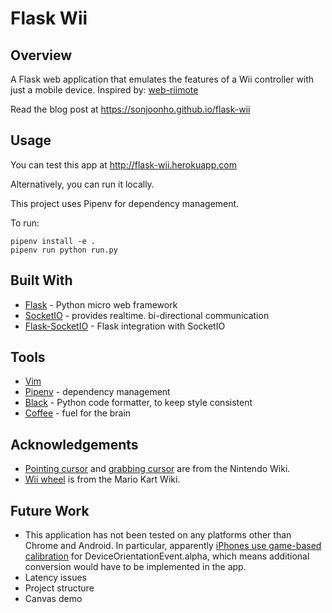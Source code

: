 # Flask Wii

## Overview

A Flask web application that emulates the features of a Wii controller with just a mobile device. Inspired by: [web-riimote](https://github.com/konaraddio/web-riimote)

Read the blog post at <https://sonjoonho.github.io/flask-wii>

## Usage

You can test this app at <http://flask-wii.herokuapp.com>

Alternatively, you can run it locally.

This project uses Pipenv for dependency management.

To run:

```
pipenv install -e .
pipenv run python run.py
```

## Built With

- [Flask](https://github.com/pallets/flask) - Python micro web framework
- [SocketIO](https://socket.io/) - provides realtime. bi-directional communication
- [Flask-SocketIO](https://github.com/miguelgrinberg/Flask-SocketIO) - Flask integration with SocketIO

## Tools
- [Vim](https://www.vim.org/)
- [Pipenv](https://github.com/pypa/pipenv) - dependency management
- [Black](https://github.com/ambv/black) - Python code formatter, to keep style consistent
- [Coffee](https://en.wikipedia.org/wiki/Coffee) - fuel for the brain

## Acknowledgements

- [Pointing cursor](http://nintendo.wikia.com/wiki/File:Cursor_-_Pointing.svg) and [grabbing cursor](http://nintendo.wikia.com/wiki/File:Cursor_-_Grabbing.svg) are from the Nintendo Wiki.
- [Wii wheel](http://mariokartwii.wikia.com/wiki/Wii_Remote) is from the Mario Kart Wiki.

## Future Work 

- This application has not been tested on any platforms other than Chrome and Android. In particular, apparently [iPhones use game-based calibration](https://www.w3.org/2008/geolocation/wiki/images/e/e0/Device_Orientation_%27alpha%27_Calibration-_Implementation_Status_and_Challenges.pdf) for DeviceOrientationEvent.alpha, which means additional conversion would have to be implemented in the app.
- Latency issues
- Project structure
- Canvas demo




